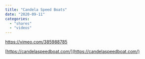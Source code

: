 ```yaml
---
title: "Candela Speed Boats"
date: "2020-09-11"
categories: 
  - "shares"
  - "videos"
---
```


https://vimeo.com/385988785

[https://candelaspeedboat.com/](https://candelaspeedboat.com/)
